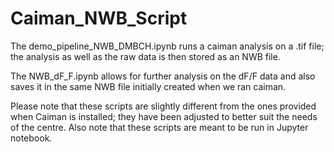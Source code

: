 # Caiman_NWB_Script

The demo_pipeline_NWB_DMBCH.ipynb runs a caiman analysis on a .tif file; the analysis as well as the raw data is then stored as an NWB file.

The NWB_dF_F.ipynb allows for further analysis on the dF/F data and also saves it in the same NWB file initially created when we ran caiman.

Please note that these scripts are slightly different from the ones provided when Caiman is installed; they have been adjusted to better suit the needs of the centre.
Also note that these scripts are meant to be run in Jupyter notebook.
